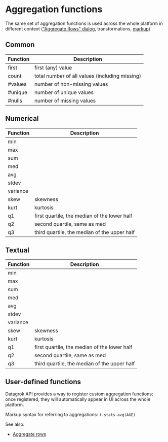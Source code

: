 <!-- TITLE: Aggregation functions -->
<!-- SUBTITLE: -->

# Aggregation functions

The same set of aggregation functions is used across the whole platform in different context
(["Aggregate Rows" dialog](aggregate-rows.md), transformations, [markup](../overview/markup.md))

## Common

| Function | Description                                    |
|----------|------------------------------------------------|
| first    | first (any) value                              |
| count    | total number of all values (including missing) |
| #values  | number of non-missing values                   |
| #unique  | number of unique values                        |
| #nulls   | number of missing values                       |

## Numerical

| Function | Description                                  |
|----------|----------------------------------------------|
| min      |                                              |
| max      |                                              |
| sum      |                                              |
| med      |                                              |
| avg      |                                              |
| stdev    |                                              |
| variance |                                              |
| skew     | skewness                                     |
| kurt     | kurtosis                                     |
| q1       | first quartile, the median of the lower half |
| q2       | second quartile, same as med                 |
| q3       | third quartile, the median of the upper half |

## Textual

| Function | Description                                  |
|----------|----------------------------------------------|
| min      |                                              |
| max      |                                              |
| sum      |                                              |
| med      |                                              |
| avg      |                                              |
| stdev    |                                              |
| variance |                                              |
| skew     | skewness                                     |
| kurt     | kurtosis                                     |
| q1       | first quartile, the median of the lower half |
| q2       | second quartile, same as med                 |
| q3       | third quartile, the median of the upper half |

## User-defined functions

Datagrok API provides a way to register custom aggregation functions; once registered, they will automatically appear in
UI across the whole platform.

Markup syntax for referring to aggregations: `t.stats.avg(AGE)`

See also:

* [Aggregate rows](aggregate-rows.md)
